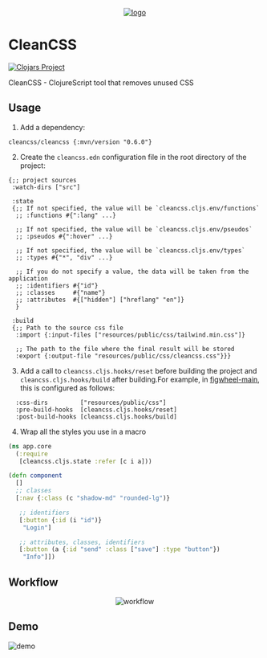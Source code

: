 <p align="center"><a href="https://github.com/Panthevm/cleancss"><img src="https://i.ibb.co/HrFyQQ8/cleancss.png" alt="logo"></a></p>

# CleanCSS

[![Clojars Project](https://img.shields.io/clojars/v/cleancss.svg)](https://clojars.org/cleancss)

CleanCSS - ClojureScript tool that removes unused CSS

## Usage

1) Add a dependency:


```edn
cleancss/cleancss {:mvn/version "0.6.0"}
```

2) Create the `cleancss.edn` configuration file in the root directory of the project:

```edn
{;; project sources
 :watch-dirs ["src"]
 
 :state
 {;; If not specified, the value will be `cleancss.cljs.env/functions`
  ;; :functions #{":lang" ...}

  ;; If not specified, the value will be `cleancss.cljs.env/pseudos`
  ;; :pseudos #{":hover" ...}

  ;; If not specified, the value will be `cleancss.cljs.env/types`
  ;; :types #{"*", "div" ...}

  ;; If you do not specify a value, the data will be taken from the application
  ;; :identifiers #{"id"}
  ;; :classes     #{"name"}
  ;; :attributes  #{["hidden"] ["hreflang" "en"]}
  }

 :build
 {;; Path to the source css file
  :import {:input-files ["resources/public/css/tailwind.min.css"]}

  ;; The path to the file where the final result will be stored
  :export {:output-file "resources/public/css/cleancss.css"}}}

```

3) Add a call to `cleancss.cljs.hooks/reset` before building the project and `cleancss.cljs.hooks/build` after building.For example, in [figwheel-main](https://github.com/bhauman/figwheel-main), this is configured as follows:

```edn
  :css-dirs         ["resources/public/css"]
  :pre-build-hooks  [cleancss.cljs.hooks/reset]
  :post-build-hooks [cleancss.cljs.hooks/build]
```

4) Wrap all the styles you use in a macro

```clojure
(ns app.core
  (:require
   [cleancss.cljs.state :refer [c i a]))

(defn component
  []
  ;; classes
  [:nav {:class (c "shadow-md" "rounded-lg")}

   ;; identifiers
   [:button {:id (i "id")}
    "Login"]

   ;; attributes, classes, identifiers
   [:button (a {:id "send" :class ["save"] :type "button"})
    "Info"]])
```

## Workflow

<p align="center"><img src="https://imageshost.ru/images/2021/03/28/Untitled-Diagram2.png" alt="workflow"></p>

## Demo
![demo](https://s2.gifyu.com/images/simplescreenrecorder-2021-01-26.gif)


